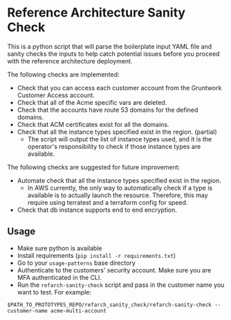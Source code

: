 # Reference Architecture Sanity Check

This is a python script that will parse the boilerplate input YAML file and sanity checks the inputs to help catch
potential issues before you proceed with the reference architecture deployment.

The following checks are implemented:

- Check that you can access each customer account from the Gruntwork Customer Access account.
- Check that all of the Acme specific vars are deleted.
- Check that the accounts have route 53 domains for the defined domains.
- Check that ACM certificates exist for all the domains.
- Check that all the instance types specified exist in the region. (partial)
    - The script will output the list of instance types used, and it is the operator's responsibility to check if those
      instance types are available.

The following checks are suggested for future improvement:

- Automate check that all the instance types specified exist in the region.
    - In AWS currently, the only way to automatically check if a type is available is to actually launch the resource.
      Therefore, this may require using terratest and a terraform config for speed.
- Check that db instance supports end to end encryption.


## Usage

- Make sure python is available
- Install requirements (`pip install -r requirements.txt`)
- Go to your `usage-patterns` base directory
- Authenticate to the customers' security account. Make sure you are MFA authenticated in the CLI.
- Run the `refarch-sanity-check` script and pass in the customer name you want to test. For example:

```
$PATH_TO_PROTOTYPES_REPO/refarch_sanity_check/refarch-sanity-check --customer-name acme-multi-account
```
